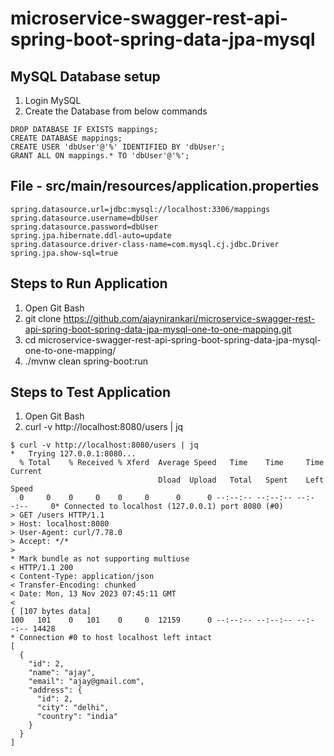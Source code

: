# microservice-swagger-rest-api-spring-boot-spring-data-jpa-mysql

MySQL Database setup
--------------------
1. Login MySQL
2. Create the Database from below commands

```
DROP DATABASE IF EXISTS mappings;
CREATE DATABASE mappings;
CREATE USER 'dbUser'@'%' IDENTIFIED BY 'dbUser';
GRANT ALL ON mappings.* TO 'dbUser'@'%';
```

File - src/main/resources/application.properties
-----
```
spring.datasource.url=jdbc:mysql://localhost:3306/mappings
spring.datasource.username=dbUser
spring.datasource.password=dbUser
spring.jpa.hibernate.ddl-auto=update
spring.datasource.driver-class-name=com.mysql.cj.jdbc.Driver
spring.jpa.show-sql=true
```


Steps to Run Application
------------------------
1. Open Git Bash
2. git clone https://github.com/ajaynirankari/microservice-swagger-rest-api-spring-boot-spring-data-jpa-mysql-one-to-one-mapping.git
3. cd microservice-swagger-rest-api-spring-boot-spring-data-jpa-mysql-one-to-one-mapping/
4. ./mvnw clean spring-boot:run

Steps to Test Application
------------------------
1. Open Git Bash
2. curl -v http://localhost:8080/users | jq

```
$ curl -v http://localhost:8080/users | jq
*   Trying 127.0.0.1:8080...
  % Total    % Received % Xferd  Average Speed   Time    Time     Time  Current
                                 Dload  Upload   Total   Spent    Left  Speed
  0     0    0     0    0     0      0      0 --:--:-- --:--:-- --:--:--     0* Connected to localhost (127.0.0.1) port 8080 (#0)
> GET /users HTTP/1.1
> Host: localhost:8080
> User-Agent: curl/7.78.0
> Accept: */*
>
* Mark bundle as not supporting multiuse
< HTTP/1.1 200
< Content-Type: application/json
< Transfer-Encoding: chunked
< Date: Mon, 13 Nov 2023 07:45:11 GMT
<
{ [107 bytes data]
100   101    0   101    0     0  12159      0 --:--:-- --:--:-- --:--:-- 14428
* Connection #0 to host localhost left intact
[
  {
    "id": 2,
    "name": "ajay",
    "email": "ajay@gmail.com",
    "address": {
      "id": 2,
      "city": "delhi",
      "country": "india"
    }
  }
]

```


